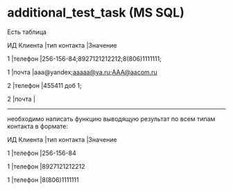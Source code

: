 # additional_test_task (MS SQL)

Есть таблица 
 
ИД Клиента |тип контакта |Значение  
 
1          |телефон      |256-156-84;8927121212212;8(806)1111111; 
 
1          |почта        |aaa@yandex;aaaaa@ya.ru;AAA@aacom.ru 
 
2          |телефон      |455411 доб 1; 
 
2          |почта        |
 
 
---------------------------------------------------------------------------------
 
необходимо написать функцию выводящую результат по всем типам контакта в формате:
 
 
ИД Клиента    |тип контакта   |Значение 

1             |телефон        |256-156-84

1             |телефон        |8927121212212

1             |телефон        |8(806)1111111
